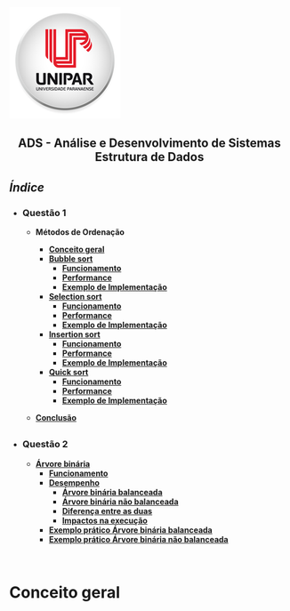 ![Alt text ](/img/unipar.png "teste") 
<div align='center'><b><h2>ADS - Análise e Desenvolvimento de Sistemas
<b><br>Estrutura de Dados</h2></div>


*<h2>Índice</h2>*

 - <h3>Questão 1</h3>

    - Métodos de Ordenação
	    - [Conceito geral]( #ConceitoGeral)
	    - [Bubble sort](https://github.com/MatheusFuzi/EstruturadeDados2AARE/blob/master/Ordering%20Methods/Bubble%20Sort.md)
		    - [Funcionamento]()
		    - [Performance]()
		    - [Exemplo de Implementação]()
	    - [Selection sort]()
		    - [Funcionamento]()
		    - [Performance]()
		    - [Exemplo de Implementação]()
	    - [Insertion sort]()
		    - [Funcionamento]()
		    - [Performance]()
		    - [Exemplo de Implementação]()
	    - [Quick sort]()
		    - [Funcionamento]()
		    - [Performance]()
		    - [Exemplo de Implementação]()

	 - [Conclusão]()
	 ##
		 
- <h3>Questão 2</h3>

	 - [Árvore binária]()
		 - [Funcionamento]()
		 - [Desempenho ]()
			 - [Árvore binária balanceada]()
			 - [Árvore binária não balanceada]()
			 - [Diferença entre as duas]()
			 - [Impactos na execução]()
		- [Exemplo prático Árvore binária balanceada]()
		- [Exemplo prático Árvore binária não balanceada]()

<br>


 # Conceito geral

		  

	  

<!--stackedit_data:
eyJoaXN0b3J5IjpbLTE2MTU0OTUyNjMsLTE0MDg2MjEyNTksMT
c1MDUzNTcwMSwxMTg4NTA4NzU5LC0xMTI4MTI2NjE1LDE0MzIz
NzU0NTgsMTY3MzExNzQ3MiwtNjM1MDg4MDQ0LDE2MTkwODMzOD
IsMTQ4MjU1MTExNSwxMTY4MTE2NTIsOTk5MjU4NjU1LC0zMzI0
NTUzNjNdfQ==
-->